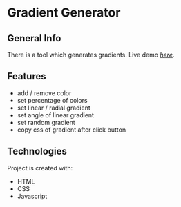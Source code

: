 # Gradient Generator

## General Info
There is a tool which generates gradients. Live demo [_here_](https://paulinad98.github.io/gradinetGen/).

## Features
- add / remove color
- set percentage of colors
- set linear / radial gradient
- set angle of linear gradient
- set random gradient
- copy css of gradient after click button

## Technologies
Project is created with:
- HTML
- CSS
- Javascript
